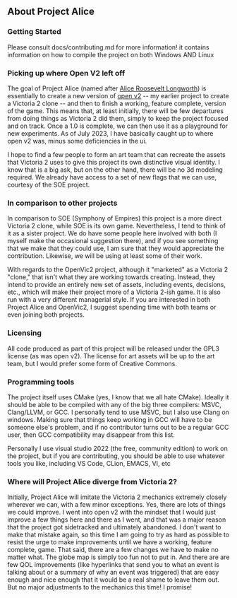 ## About Project Alice

### Getting Started
Please consult docs/contributing.md for more information! it contains information on how to compile the project on both Windows AND Linux

### Picking up where Open V2 left off

The goal of Project Alice (named after [Alice Roosevelt Longworth](https://en.wikipedia.org/wiki/Alice_Roosevelt_Longworth)) is essentially to create a new version of [open v2](https://github.com/schombert/Open-V2) -- my earlier project to create a Victoria 2 clone -- and then to finish a working, feature complete, version of the game. This means that, at least initially, there will be few departures from doing things as Victoria 2 did them, simply to keep the project focused and on track. Once a 1.0 is complete, we can then use it as a playground for new experiments. As of July 2023, I have basically caught up to where open v2 was, minus some deficiencies in the ui.

I hope to find a few people to form an art team that can recreate the assets that Victoria 2 uses to give this project its own distinctive visual identity. I know that is a big ask, but on the other hand, there will be no 3d modeling required. We already have access to a set of new flags that we can use, courtesy of the SOE project.

### In comparison to other projects

In comparison to SOE (Symphony of Empires) this project is a more direct Victoria 2 clone, while SOE is its own game. Nevertheless, I tend to think of it as a sister project. We do have some people here involved with both (I myself make the occasional suggestion there), and if you see something that we make that they could use, I am sure that they would appreciate the contribution. Likewise, we will be using at least some of their work.

With regards to the OpenVic2 project, although it "marketed" as a Victoria 2 "clone," that isn't what they are working towards creating. Instead, they intend to provide an entirely new set of assets, including events, decisions, etc., which will make their project more of a Victoria 2-ish game. It is also run with a very different managerial style. If you are interested in both Project Alice and OpenVic2, I suggest spending time with both teams or even joining both projects.

### Licensing

All code produced as part of this project will be released under the GPL3 license (as was open v2). The license for art assets will be up to the art team, but I would prefer some form of Creative Commons.

### Programming tools

The project itself uses CMake (yes, I know that we all hate CMake). Ideally it should be able to be compiled with any of the big three compilers: MSVC, Clang/LLVM, or GCC. I personally tend to use MSVC, but I also use Clang on windows. Making sure that things keep working in GCC will have to be someone else's problem, and if no contributor turns out to be a regular GCC user, then GCC compatibility may disappear from this list.

Personally I use visual studio 2022 (the free, community edition) to work on the project, but if you are contributing, you should be able to use whatever tools you like, including VS Code, CLion, EMACS, VI, etc

### Where will Project Alice diverge from Victoria 2?

Initially, Project Alice will imitate the Victoria 2 mechanics extremely closely wherever we can, with a few minor exceptions. Yes, there are lots of things we could improve. I went into open v2 with the mindset that I would just improve a few things here and there as I went, and that was a major reason that the project got sidetracked and ultimately abandoned. I don't want to make that mistake again, so this time I am going to try as hard as possible to resist the urge to make improvements until we have a working, feature complete, game. That said, there are a few changes we have to make no matter what. The globe map is simply too fun not to put in. And there are are few QOL improvements (like hyperlinks that send you to what an event is talking about or a summary of why an event was triggered) that are easy enough and nice enough that it would be a real shame to leave them out. But no major adjustments to the mechanics this time! I promise!
